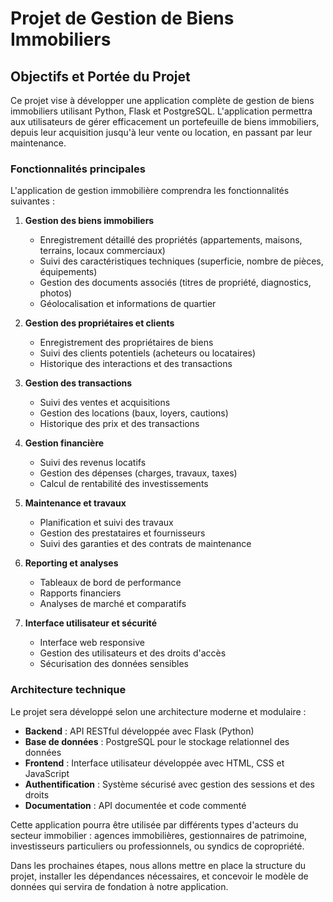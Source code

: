 # Projet de Gestion de Biens Immobiliers

## Objectifs et Portée du Projet

Ce projet vise à développer une application complète de gestion de biens immobiliers utilisant Python, Flask et PostgreSQL. L'application permettra aux utilisateurs de gérer efficacement un portefeuille de biens immobiliers, depuis leur acquisition jusqu'à leur vente ou location, en passant par leur maintenance.

### Fonctionnalités principales

L'application de gestion immobilière comprendra les fonctionnalités suivantes :

1. **Gestion des biens immobiliers**
   - Enregistrement détaillé des propriétés (appartements, maisons, terrains, locaux commerciaux)
   - Suivi des caractéristiques techniques (superficie, nombre de pièces, équipements)
   - Gestion des documents associés (titres de propriété, diagnostics, photos)
   - Géolocalisation et informations de quartier

2. **Gestion des propriétaires et clients**
   - Enregistrement des propriétaires de biens
   - Suivi des clients potentiels (acheteurs ou locataires)
   - Historique des interactions et des transactions

3. **Gestion des transactions**
   - Suivi des ventes et acquisitions
   - Gestion des locations (baux, loyers, cautions)
   - Historique des prix et des transactions

4. **Gestion financière**
   - Suivi des revenus locatifs
   - Gestion des dépenses (charges, travaux, taxes)
   - Calcul de rentabilité des investissements

5. **Maintenance et travaux**
   - Planification et suivi des travaux
   - Gestion des prestataires et fournisseurs
   - Suivi des garanties et des contrats de maintenance

6. **Reporting et analyses**
   - Tableaux de bord de performance
   - Rapports financiers
   - Analyses de marché et comparatifs

7. **Interface utilisateur et sécurité**
   - Interface web responsive
   - Gestion des utilisateurs et des droits d'accès
   - Sécurisation des données sensibles

### Architecture technique

Le projet sera développé selon une architecture moderne et modulaire :

- **Backend** : API RESTful développée avec Flask (Python)
- **Base de données** : PostgreSQL pour le stockage relationnel des données
- **Frontend** : Interface utilisateur développée avec HTML, CSS et JavaScript
- **Authentification** : Système sécurisé avec gestion des sessions et des droits
- **Documentation** : API documentée et code commenté

Cette application pourra être utilisée par différents types d'acteurs du secteur immobilier : agences immobilières, gestionnaires de patrimoine, investisseurs particuliers ou professionnels, ou syndics de copropriété.

Dans les prochaines étapes, nous allons mettre en place la structure du projet, installer les dépendances nécessaires, et concevoir le modèle de données qui servira de fondation à notre application.
